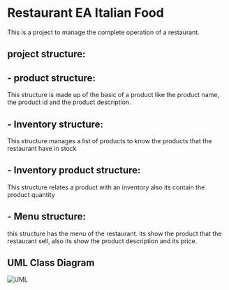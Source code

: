 # Restaurant EA Italian Food

This is a project to manage the complete operation of a restaurant.

## project structure:

 ## - product structure:

   This structure is made up of the basic of a product like the product name, the product id and
   the product description.

## - Inventory structure:

   This structure manages a list of products to know the products that the restaurant have in stock  

## - Inventory product structure:

   This structure relates a product with an inventory also its contain the product quantity

## - Menu structure:

   this structure has the menu of the restaurant. its show the product that the restaurant sell,
   also its show the product description and its price.

## UML Class Diagram

![UML](https://github.com/eapg/restaurant/blob/feature/menu/UML_Diagram.png?raw=true)

